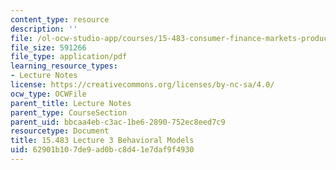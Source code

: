 ```yaml
---
content_type: resource
description: ''
file: /ol-ocw-studio-app/courses/15-483-consumer-finance-markets-product-design-and-fintech-spring-2018/62901b107de9ad0bc8d41e7daf9f4930_MIT15_483S18_L03.pdf
file_size: 591266
file_type: application/pdf
learning_resource_types:
- Lecture Notes
license: https://creativecommons.org/licenses/by-nc-sa/4.0/
ocw_type: OCWFile
parent_title: Lecture Notes
parent_type: CourseSection
parent_uid: bbcaa4eb-c3ac-1be6-2890-752ec8eed7c9
resourcetype: Document
title: 15.483 Lecture 3 Behavioral Models
uid: 62901b10-7de9-ad0b-c8d4-1e7daf9f4930
---
```

